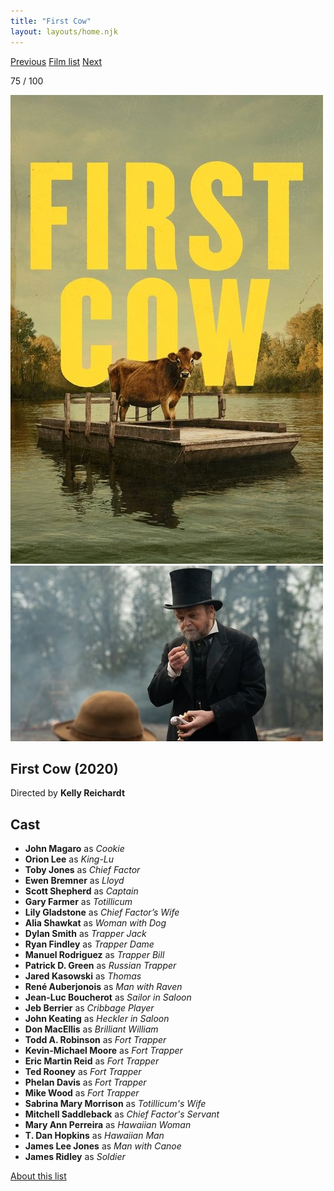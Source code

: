 ```yaml
---
title: "First Cow"
layout: layouts/home.njk
---
```


<nav class="films">
  <a class="prev" href="../portrait-of-a-lady-on-fire">Previous</a>
  <a href="../">Film list</a>
  <a class="next" href="../schemers">Next</a>
</nav>

<p>75 / 100</p>

<article class="film">
  <div class="backdrop-and-poster">
    <img class="poster" src="../films/posters/first-cow.jpg" alt="">
    <img class="backdrop" src="../films/backdrops/first-cow.jpg" alt="">
  </div>

  <h1>First Cow (2020)</h1>

  <p class="director">
    Directed by <strong>Kelly Reichardt</strong>
  </p>


  <h2>
    Cast
  </h2>
  <ul>
    <li><strong>John Magaro</strong> as <em>Cookie</em></li>
<li><strong>Orion Lee</strong> as <em>King-Lu</em></li>
<li><strong>Toby Jones</strong> as <em>Chief Factor</em></li>
<li><strong>Ewen Bremner</strong> as <em>Lloyd</em></li>
<li><strong>Scott Shepherd</strong> as <em>Captain</em></li>
<li><strong>Gary Farmer</strong> as <em>Totillicum</em></li>
<li><strong>Lily Gladstone</strong> as <em>Chief Factor’s Wife</em></li>
<li><strong>Alia Shawkat</strong> as <em>Woman with Dog</em></li>
<li><strong>Dylan Smith</strong> as <em>Trapper Jack</em></li>
<li><strong>Ryan Findley</strong> as <em>Trapper Dame</em></li>
<li><strong>Manuel Rodriguez</strong> as <em>Trapper Bill</em></li>
<li><strong>Patrick D. Green</strong> as <em>Russian Trapper</em></li>
<li><strong>Jared Kasowski</strong> as <em>Thomas</em></li>
<li><strong>René Auberjonois</strong> as <em>Man with Raven</em></li>
<li><strong>Jean-Luc Boucherot</strong> as <em>Sailor in Saloon</em></li>
<li><strong>Jeb Berrier</strong> as <em>Cribbage Player</em></li>
<li><strong>John Keating</strong> as <em>Heckler in Saloon</em></li>
<li><strong>Don MacEllis</strong> as <em>Brilliant William</em></li>
<li><strong>Todd A. Robinson</strong> as <em>Fort Trapper</em></li>
<li><strong>Kevin-Michael Moore</strong> as <em>Fort Trapper</em></li>
<li><strong>Eric Martin Reid</strong> as <em>Fort Trapper</em></li>
<li><strong>Ted Rooney</strong> as <em>Fort Trapper</em></li>
<li><strong>Phelan Davis</strong> as <em>Fort Trapper</em></li>
<li><strong>Mike Wood</strong> as <em>Fort Trapper</em></li>
<li><strong>Sabrina Mary Morrison</strong> as <em>Totillicum's Wife</em></li>
<li><strong>Mitchell Saddleback</strong> as <em>Chief Factor's Servant</em></li>
<li><strong>Mary Ann Perreira</strong> as <em>Hawaiian Woman</em></li>
<li><strong>T. Dan Hopkins</strong> as <em>Hawaiian Man</em></li>
<li><strong>James Lee Jones</strong> as <em>Man with Canoe</em></li>
<li><strong>James Ridley</strong> as <em>Soldier</em></li>
  </ul>
</article>
<footer>
  <a href="../about">About this list</a>
</footer>
